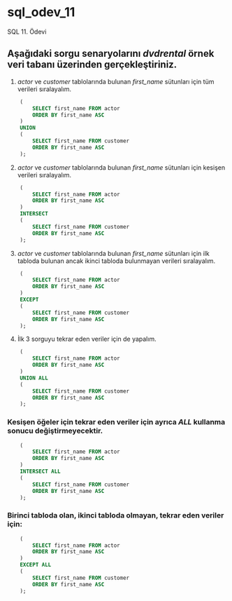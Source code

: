 # sql_odev_11
SQL 11. Ödevi

## Aşağıdaki sorgu senaryolarını *dvdrental* örnek veri tabanı üzerinden gerçekleştiriniz.


1. *actor* ve *customer* tablolarında bulunan *first_name* sütunları için tüm verileri sıralayalım.

```SQL
    (
    	SELECT first_name FROM actor
	    ORDER BY first_name ASC
    )
    UNION
    (
	    SELECT first_name FROM customer
	    ORDER BY first_name ASC
    );
```

2. *actor* ve *customer* tablolarında bulunan *first_name* sütunları için kesişen verileri sıralayalım.

```SQL
    (
	    SELECT first_name FROM actor
	    ORDER BY first_name ASC
    )
    INTERSECT
    (
	    SELECT first_name FROM customer
	    ORDER BY first_name ASC
    );
```

3. *actor* ve *customer* tablolarında bulunan *first_name* sütunları için ilk tabloda bulunan ancak ikinci tabloda bulunmayan verileri sıralayalım.

```SQL
    (
	    SELECT first_name FROM actor
	    ORDER BY first_name ASC
    )
    EXCEPT
    (
	    SELECT first_name FROM customer
	    ORDER BY first_name ASC
    );
```

4. İlk 3 sorguyu tekrar eden veriler için de yapalım.

```SQL
    (
    	SELECT first_name FROM actor
	    ORDER BY first_name ASC
    )
    UNION ALL
    (
	    SELECT first_name FROM customer
	    ORDER BY first_name ASC
    );
```

### Kesişen öğeler için tekrar eden veriler için ayrıca *ALL* kullanma sonucu değiştirmeyecektir.

```SQL
    (
	    SELECT first_name FROM actor
	    ORDER BY first_name ASC
    )
    INTERSECT ALL
    (
	    SELECT first_name FROM customer
	    ORDER BY first_name ASC
    );
```

### Birinci tabloda olan, ikinci tabloda olmayan, tekrar eden veriler için:

```SQL
    (
	    SELECT first_name FROM actor
	    ORDER BY first_name ASC
    )
    EXCEPT ALL
    (
	    SELECT first_name FROM customer
	    ORDER BY first_name ASC
    );
```

